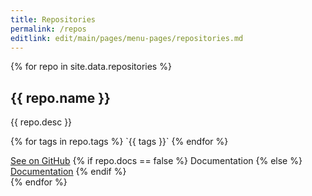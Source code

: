 ```yaml
---
title: Repositories
permalink: /repos
editlink: edit/main/pages/menu-pages/repositories.md
---
```


{% for repo in site.data.repositories %}
<div class="repository-container">
    <h2>{{ repo.name }}</h2>
    <p>{{ repo.desc }}</p>
    <div class="repository-info">
        <p class="repository-tags" markdown="1">
        {% for tags in repo.tags %} `{{ tags }}` {% endfor %}
        </p>
        <div class="repository-links">
            <a href="{{ repo.github_link }}" target="_blank">See on GitHub</a>
            {% if repo.docs == false %}
            <a class="unavailable" target="_blank">Documentation</a>
            {% else %}
            <a href="{{ repo.docs }}">Documentation</a>
            {% endif %}
        </div>
    </div>
</div>
{% endfor %}
